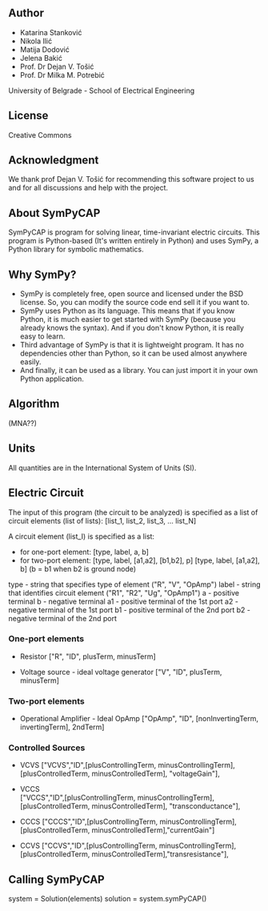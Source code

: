 ##  Author  ##

* Katarina Stanković
* Nikola Ilić
* Matija Dodović
* Jelena Bakić
* Prof. Dr Dejan V. Tošić
* Prof. Dr Milka M. Potrebić

University of Belgrade - School of Electrical Engineering

## License  ##

Creative Commons

## Acknowledgment ##

We thank prof Dejan V. Tošić for recommending this software project to us and for all discussions and help with the project.

## About SymPyCAP ##

SymPyCAP is program for solving linear, time-invariant electric circuits. This program is Python-based 
(It's written entirely in Python) and uses SymPy, a Python library for symbolic mathematics.

## Why SymPy?  ##

* SymPy is completely free, open source and licensed under the BSD license. So, you can modify the 
source code end sell it if you want to.
* SymPy uses Python as its language. This means that if you
know Python, it is much easier to get started with SymPy (because you already knows the syntax). 
And if you don't know Python, it is really easy to learn. 
* Third advantage of SymPy is that it is lightweight program. It has no dependencies other than Python,
so it can be used almost anywhere easily. 
* And finally, it can be used as a library. You can just import it in your own Python application.

## Algorithm ##

(MNA??)

##   Units   ##

All quantities are in the International System of Units (SI).

## Electric Circuit  ##

The input of this program (the circuit to be analyzed) is specified as a list of circuit elements (list
 of lists):
[list_1, list_2, list_3, ... list_N]

A circuit element (list_I) is specified as a list:
* for one-port element: [type, label, a, b] 
* for two-port element: [type, label, [a1,a2], [b1,b2], p]
                        [type, label, [a1,a2], b] (b = b1 when b2 is ground node)
                        

type - string that specifies type of element ("R", "V", "OpAmp")
label - string that identifies circuit element ("R1", "R2", "Ug", "OpAmp1")
a - positive terminal
b - negative terminal
a1 - positive terminal of the 1st port
a2 - negative terminal of the 1st port
b1 - positive terminal of the 2nd port
b2 - negative terminal of the 2nd port
 
### One-port elements ###

* Resistor 
["R", "ID", plusTerm, minusTerm]

* Voltage source - ideal voltage generator
["V", "ID", plusTerm, minusTerm]

### Two-port elements ###

* Operational Amplifier - Ideal OpAmp
["OpAmp", "ID", [nonInvertingTerm, invertingTerm], 2ndTerm]

### Controlled Sources ###

* VCVS
["VCVS","ID",[plusControllingTerm, minusControllingTerm],[plusControlledTerm, minusControlledTerm], "voltageGain"],

* VCCS    
["VCCS","ID",[plusControllingTerm, minusControllingTerm],[plusControlledTerm, minusControlledTerm], "transconductance"],

* CCCS
["CCCS","ID",[plusControllingTerm, minusControllingTerm],[plusControlledTerm, minusControlledTerm],"currentGain"]

* CCVS
["CCVS","ID",[plusControllingTerm, minusControllingTerm],[plusControlledTerm, minusControlledTerm],"transresistance"],

## Calling SymPyCAP  ##

system = Solution(elements)
solution = system.symPyCAP()


